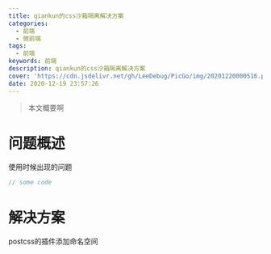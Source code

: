 ```yaml
---
title: qiankun的css沙箱隔离解决方案
categories:
  - 前端
  - 微前端
tags:
  - 前端
keywords: 前端
description: qiankun的css沙箱隔离解决方案
cover: 'https://cdn.jsdelivr.net/gh/LeeDebug/PicGo/img/20201220000516.png'
date: 2020-12-19 23:57:26
---
```


> 本文概要啊

# 问题概述

使用时候出现的问题

```js
// some code
```

# 解决方案

postcss的插件添加命名空间